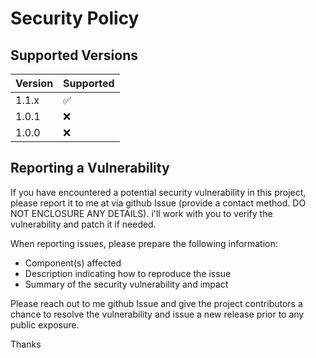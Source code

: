 # Security Policy

## Supported Versions

| Version | Supported          |
| ------- | ------------------ |
| 1.1.x   | :white_check_mark: |
| 1.0.1   | :x:                |
| 1.0.0   | :x:                |

## Reporting a Vulnerability

If you have encountered a potential security vulnerability in this project, please report it to me at via github Issue (provide a contact method. DO NOT ENCLOSURE ANY DETAILS). i'll work with you to verify the vulnerability and patch it if needed.

When reporting issues, please prepare the following information:
- Component(s) affected
- Description indicating how to reproduce the issue
- Summary of the security vulnerability and impact

Please reach out to me github Issue and give the project contributors a chance to resolve the vulnerability and issue a new release prior to any public exposure.

Thanks
